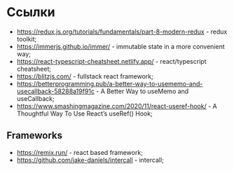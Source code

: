 # Ссылки

- https://redux.js.org/tutorials/fundamentals/part-8-modern-redux - redux toolkit;
- https://immerjs.github.io/immer/ - immutable state in a more convenient way;
- https://react-typescript-cheatsheet.netlify.app/ - react/typescript cheatsheet;
- https://blitzjs.com/ - fullstack react framework;
- https://betterprogramming.pub/a-better-way-to-usememo-and-usecallback-58288a19f91c - A Better Way to useMemo and useCallback;
- https://www.smashingmagazine.com/2020/11/react-useref-hook/ - A Thoughtful Way To Use React’s useRef() Hook;


## Frameworks

- https://remix.run/ - react based framework;
- https://github.com/jake-daniels/intercall - intercall;